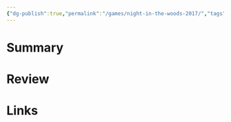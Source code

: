 ```yaml
---
{"dg-publish":true,"permalink":"/games/night-in-the-woods-2017/","tags":["LP"],"created":"2023-12-29","updated":"2024-02-26"}
---
```



# Summary

# Review

# Links
